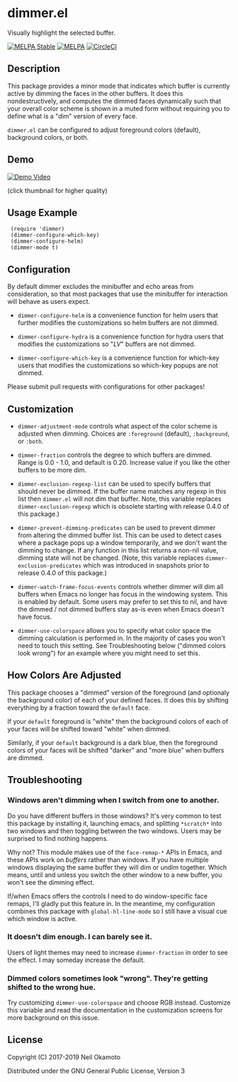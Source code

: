 # dimmer.el

Visually highlight the selected buffer.

[![MELPA Stable](https://stable.melpa.org/packages/dimmer-badge.svg)](https://stable.melpa.org/#/dimmer)
[![MELPA](https://melpa.org/packages/dimmer-badge.svg)](https://melpa.org/#/dimmer)
[![CircleCI](https://img.shields.io/circleci/project/github/gonewest818/dimmer.el.svg)](https://circleci.com/gh/gonewest818/dimmer.el)

## Description

This package provides a minor mode that indicates which buffer is
currently active by dimming the faces in the other buffers.  It does
this nondestructively, and computes the dimmed faces dynamically such
that your overall color scheme is shown in a muted form without
requiring you to define what is a "dim" version of every face.

`dimmer.el` can be configured to adjust foreground colors (default),
background colors, or both.

## Demo

[![Demo Video](https://github.com/gonewest818/dimmer.el/raw/master/doc/dimmer-demo.gif)](https://github.com/gonewest818/dimmer.el/raw/master/doc/dimmer-demo.webm)

(click thumbnail for higher quality)

## Usage Example

     (require 'dimmer)
     (dimmer-configure-which-key)
     (dimmer-configure-helm)
     (dimmer-mode t)

## Configuration

By default dimmer excludes the minibuffer and echo areas from
consideration, so that most packages that use the minibuffer for
interaction will behave as users expect.

* `dimmer-configure-helm` is a convenience function for helm users that
further modifies the customizations so helm buffers are not dimmed.

* `dimmer-configure-hydra` is a convenience function for hydra users
that modifies the customizations so "*LV*" buffers are not dimmed.

* `dimmer-configure-which-key` is a convenience function for which-key
users that modifies the customizations so which-key popups are not dimmed.

Please submit pull requests with configurations for other packages!

## Customization

* `dimmer-adjustment-mode` controls what aspect of the color scheme is
adjusted when dimming.  Choices are `:foreground` (default),
`:background`, or `:both`. 

* `dimmer-fraction` controls the degree to which buffers are dimmed.
Range is 0.0 - 1.0, and default is 0.20.  Increase value if you
like the other buffers to be more dim.

* `dimmer-exclusion-regexp-list` can be used to specify buffers that
should never be dimmed.  If the buffer name matches any regexp in this
list then `dimmer.el` will not dim that buffer.  Note, this variable
replaces `dimmer-exclusion-regexp` which is obsolete starting with
release 0.4.0 of this package.)

* `dimmer-prevent-dimming-predicates` can be used to prevent dimmer from
altering the dimmed buffer list.  This can be used to detect cases
where a package pops up a window temporarily, and we don't want the
dimming to change.  If any function in this list returns a non-nil
value, dimming state will not be changed. (Note, this variable replaces
`dimmer-exclusion-predicates` which was introduced in snapshots prior
to release 0.4.0 of this package.)

* `dimmer-watch-frame-focus-events` controls whether dimmer will dim all
buffers when Emacs no longer has focus in the windowing system. This
is enabled by default. Some users may prefer to set this to nil, and
have the dimmed / not dimmed buffers stay as-is even when Emacs
doesn't have focus.

* `dimmer-use-colorspace` allows you to specify what color space the
dimming calculation is performed in. In the majority of cases you
won't need to touch this setting. See Troubleshooting below ("dimmed
colors look wrong") for an example where you might need to set this.

## How Colors Are Adjusted

This package chooses a "dimmed" version of the foreground (and
optionaly the background color) of each of your defined faces.  It
does this by shifting everything by a fraction toward the `default`
face.

If your `default` foreground is "white" then the background colors
of each of your faces will be shifted toward "white" when dimmed.

Similarly, if your `default` background is a dark blue, then the
foreground colors of your faces will be shifted "darker" and "more
blue" when buffers are dimmed.

## Troubleshooting

### Windows aren't dimming when I switch from one to another.

Do you have different buffers in those windows? It's very common to
test this package by installing it, launching emacs, and splitting
`*scratch*` into two windows and then toggling between the two
windows. Users may be surprised to find nothing happens.

Why not? This module makes use of the `face-remap-*` APIs in Emacs,
and these APIs work on *buffers* rather than windows. If you have
multiple windows displaying the same buffer they will dim or undim
together. Which means, until and unless you switch the other window to
a new buffer, you won't see the dimming effect.

If/when Emacs offers the controls I need to do window-specific face
remaps, I'll gladly put this feature in. In the meantime, my
configuration combines this package with `global-hl-line-mode` so I
still have a visual cue which window is active.

### It doesn't dim enough. I can barely see it.

Users of light themes may need to increase `dimmer-fraction` in order
to see the effect. I may someday increase the default.

### Dimmed colors sometimes look "wrong". They're getting shifted to the wrong hue.

Try customizing `dimmer-use-colorspace` and choose RGB
instead. Customize this variable and read the documentation in the
customization screens for more background on this issue.

## License

Copyright (C) 2017-2019 Neil Okamoto

Distributed under the GNU General Public License, Version 3

